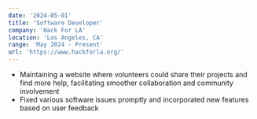 ```yaml
---
date: '2024-05-01'
title: 'Software Developer'
company: 'Hack For LA'
location: 'Los Angeles, CA'
range: 'May 2024 - Present'
url: 'https://www.hackforla.org/'
---
```


- Maintaining a website where volunteers could share their projects and find more help, facilitating smoother collaboration and community involvement
- Fixed various software issues promptly and incorporated new features based on user feedback
